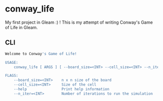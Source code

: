 # conway_life
My first project in Gleam :) ! This is my attempt of writing 
Conway's Game of Life in Gleam.

## CLI 
```sh
Welcome to Conway's Game of Life!

USAGE:
    conway_life [ ARGS ] [ --board_size=<INT> --cell_size=<INT> --n_iter=<INT> ]

FLAGS:
    --board_size=<INT>    n x n size of the board
    --cell_size=<INT>     Size of the cell
    --help                Print help information
    --n_iter=<INT>        Number of iterations to run the simulation  
```


